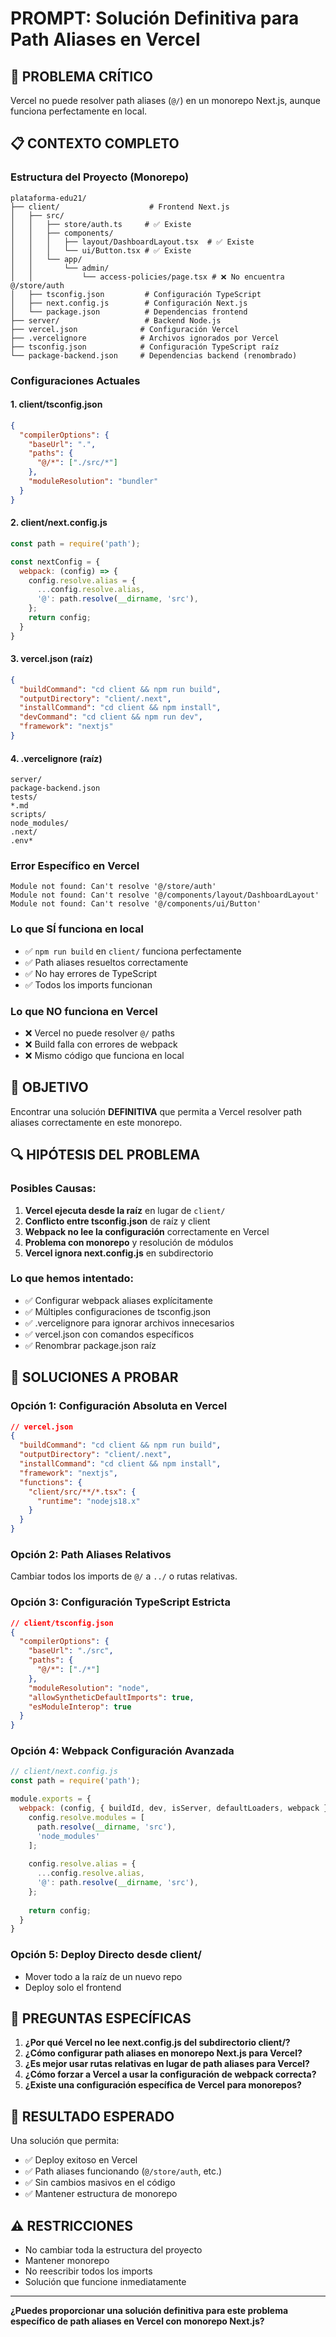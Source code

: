 # PROMPT: Solución Definitiva para Path Aliases en Vercel

## 🚨 PROBLEMA CRÍTICO
Vercel no puede resolver path aliases (`@/`) en un monorepo Next.js, aunque funciona perfectamente en local.

## 📋 CONTEXTO COMPLETO

### Estructura del Proyecto (Monorepo)
```
plataforma-edu21/
├── client/                    # Frontend Next.js
│   ├── src/
│   │   ├── store/auth.ts     # ✅ Existe
│   │   ├── components/
│   │   │   ├── layout/DashboardLayout.tsx  # ✅ Existe
│   │   │   └── ui/Button.tsx # ✅ Existe
│   │   └── app/
│   │       └── admin/
│   │           └── access-policies/page.tsx # ❌ No encuentra @/store/auth
│   ├── tsconfig.json         # Configuración TypeScript
│   ├── next.config.js        # Configuración Next.js
│   └── package.json          # Dependencias frontend
├── server/                   # Backend Node.js
├── vercel.json              # Configuración Vercel
├── .vercelignore            # Archivos ignorados por Vercel
├── tsconfig.json            # Configuración TypeScript raíz
└── package-backend.json     # Dependencias backend (renombrado)
```

### Configuraciones Actuales

#### 1. client/tsconfig.json
```json
{
  "compilerOptions": {
    "baseUrl": ".",
    "paths": {
      "@/*": ["./src/*"]
    },
    "moduleResolution": "bundler"
  }
}
```

#### 2. client/next.config.js
```javascript
const path = require('path');

const nextConfig = {
  webpack: (config) => {
    config.resolve.alias = {
      ...config.resolve.alias,
      '@': path.resolve(__dirname, 'src'),
    };
    return config;
  }
}
```

#### 3. vercel.json (raíz)
```json
{
  "buildCommand": "cd client && npm run build",
  "outputDirectory": "client/.next",
  "installCommand": "cd client && npm install",
  "devCommand": "cd client && npm run dev",
  "framework": "nextjs"
}
```

#### 4. .vercelignore (raíz)
```
server/
package-backend.json
tests/
*.md
scripts/
node_modules/
.next/
.env*
```

### Error Específico en Vercel
```
Module not found: Can't resolve '@/store/auth'
Module not found: Can't resolve '@/components/layout/DashboardLayout'
Module not found: Can't resolve '@/components/ui/Button'
```

### Lo que SÍ funciona en local
- ✅ `npm run build` en `client/` funciona perfectamente
- ✅ Path aliases resueltos correctamente
- ✅ No hay errores de TypeScript
- ✅ Todos los imports funcionan

### Lo que NO funciona en Vercel
- ❌ Vercel no puede resolver `@/` paths
- ❌ Build falla con errores de webpack
- ❌ Mismo código que funciona en local

## 🎯 OBJETIVO
Encontrar una solución **DEFINITIVA** que permita a Vercel resolver path aliases correctamente en este monorepo.

## 🔍 HIPÓTESIS DEL PROBLEMA

### Posibles Causas:
1. **Vercel ejecuta desde la raíz** en lugar de `client/`
2. **Conflicto entre tsconfig.json** de raíz y client
3. **Webpack no lee la configuración** correctamente en Vercel
4. **Problema con monorepo** y resolución de módulos
5. **Vercel ignora next.config.js** en subdirectorio

### Lo que hemos intentado:
- ✅ Configurar webpack aliases explícitamente
- ✅ Múltiples configuraciones de tsconfig.json
- ✅ .vercelignore para ignorar archivos innecesarios
- ✅ vercel.json con comandos específicos
- ✅ Renombrar package.json raíz

## 🚀 SOLUCIONES A PROBAR

### Opción 1: Configuración Absoluta en Vercel
```json
// vercel.json
{
  "buildCommand": "cd client && npm run build",
  "outputDirectory": "client/.next",
  "installCommand": "cd client && npm install",
  "framework": "nextjs",
  "functions": {
    "client/src/**/*.tsx": {
      "runtime": "nodejs18.x"
    }
  }
}
```

### Opción 2: Path Aliases Relativos
Cambiar todos los imports de `@/` a `../` o rutas relativas.

### Opción 3: Configuración TypeScript Estricta
```json
// client/tsconfig.json
{
  "compilerOptions": {
    "baseUrl": "./src",
    "paths": {
      "@/*": ["./*"]
    },
    "moduleResolution": "node",
    "allowSyntheticDefaultImports": true,
    "esModuleInterop": true
  }
}
```

### Opción 4: Webpack Configuración Avanzada
```javascript
// client/next.config.js
const path = require('path');

module.exports = {
  webpack: (config, { buildId, dev, isServer, defaultLoaders, webpack }) => {
    config.resolve.modules = [
      path.resolve(__dirname, 'src'),
      'node_modules'
    ];
    
    config.resolve.alias = {
      ...config.resolve.alias,
      '@': path.resolve(__dirname, 'src'),
    };
    
    return config;
  }
}
```

### Opción 5: Deploy Directo desde client/
- Mover todo a la raíz de un nuevo repo
- Deploy solo el frontend

## 📝 PREGUNTAS ESPECÍFICAS

1. **¿Por qué Vercel no lee next.config.js del subdirectorio client/?**
2. **¿Cómo configurar path aliases en monorepo Next.js para Vercel?**
3. **¿Es mejor usar rutas relativas en lugar de path aliases para Vercel?**
4. **¿Cómo forzar a Vercel a usar la configuración de webpack correcta?**
5. **¿Existe una configuración específica de Vercel para monorepos?**

## 🎯 RESULTADO ESPERADO
Una solución que permita:
- ✅ Deploy exitoso en Vercel
- ✅ Path aliases funcionando (`@/store/auth`, etc.)
- ✅ Sin cambios masivos en el código
- ✅ Mantener estructura de monorepo

## ⚠️ RESTRICCIONES
- No cambiar toda la estructura del proyecto
- Mantener monorepo
- No reescribir todos los imports
- Solución que funcione inmediatamente

---

**¿Puedes proporcionar una solución definitiva para este problema específico de path aliases en Vercel con monorepo Next.js?** 
